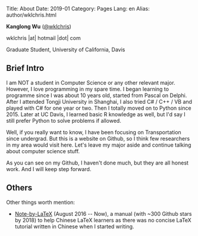 Title: About
Date: 2019-01
Category: Pages
Lang: en
Alias: author/wklchris.html


**Kanglong Wu** ([@wklchris](https://github.com/wklchris))

wklchris |at| hotmail |dot| com

Graduate Student, 
University of California, Davis

## Brief Intro

I am NOT a student in Computer Science or any other relevant major. However, I love programming in my spare time. I began learning to programme since I was about 10 years old, started from Pascal on Delphi. After I attended Tongji University in Shanghai, I also tried C# / C++ / VB and played with C# for one year or two. Then I totally moved on to Python since 2015. Later at UC Davis, I learned basic R knowledge as well, but I'd say I still prefer Python to solve problems if allowed.

Well, if you really want to know, I have been focusing on Transportation since undergrad. But this is a website on Github, so I think few researchers in my area would visit here. Let's leave my major aside and continue talking about computer science stuff.

As you can see on my Github, I haven't done much, but they are all honest work. And I will keep step forward.

## Others

Other things worth mention:

- [Note-by-LaTeX](https://github.com/wklchris/Note-by-LaTeX) (August 2016 -- Now), a manual (with ~300 Github stars by 2018) to help Chinese LaTeX learners as there was no concise LaTeX tutorial written in Chinese when I started writing. 